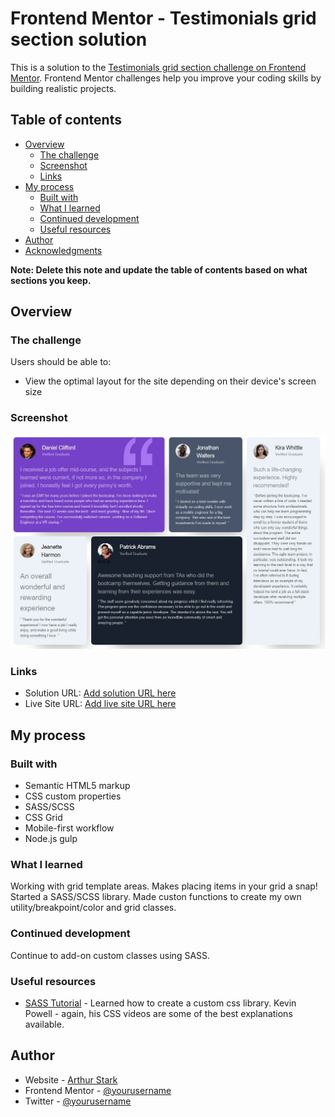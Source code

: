 # Frontend Mentor - Testimonials grid section solution

This is a solution to the [Testimonials grid section challenge on Frontend Mentor](https://www.frontendmentor.io/challenges/testimonials-grid-section-Nnw6J7Un7). Frontend Mentor challenges help you improve your coding skills by building realistic projects. 

## Table of contents

- [Overview](#overview)
  - [The challenge](#the-challenge)
  - [Screenshot](#screenshot)
  - [Links](#links)
- [My process](#my-process)
  - [Built with](#built-with)
  - [What I learned](#what-i-learned)
  - [Continued development](#continued-development)
  - [Useful resources](#useful-resources)
- [Author](#author)
- [Acknowledgments](#acknowledgments)

**Note: Delete this note and update the table of contents based on what sections you keep.**

## Overview

### The challenge

Users should be able to:

- View the optimal layout for the site depending on their device's screen size

### Screenshot

![](images/testimonials-grid-section.JPG)


### Links

- Solution URL: [Add solution URL here](https://github.com/art5551/testimonials-grid-section-main.git)
- Live Site URL: [Add live site URL here](https://art5551.github.io/testimonials-grid-section-main/)

## My process

### Built with

- Semantic HTML5 markup
- CSS custom properties
- SASS/SCSS
- CSS Grid
- Mobile-first workflow
- Node.js gulp


### What I learned

Working with grid template areas. Makes placing items in your grid a snap!
Started a SASS/SCSS library. Made custon functions to create my own utility/breakpoint/color and grid classes.

### Continued development

Continue to add-on custom classes using SASS.

### Useful resources

- [SASS Tutorial](https://www.youtube.com/watch?v=_kqN4hl9bGc&list=PL4cUxeGkcC9jxJX7vojNVK-o8ubDZEcNb&index=1) - Learned how to create a custom css library. 
Kevin Powell - again, his CSS videos are some of the best explanations available.


## Author

- Website - [Arthur Stark](https://www.your-site.com)
- Frontend Mentor - [@yourusername](https://www.frontendmentor.io/profile/yourusername)
- Twitter - [@yourusername](https://www.twitter.com/yourusername)


